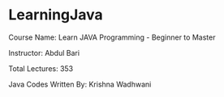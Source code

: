 # LearningJava

Course Name: Learn JAVA Programming - Beginner to Master

Instructor: Abdul Bari

Total Lectures: 353

Java Codes Written By: Krishna Wadhwani
